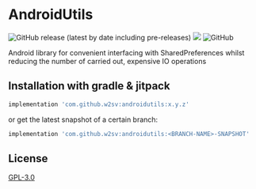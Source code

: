 # AndroidUtils

![GitHub release (latest by date including pre-releases)](https://img.shields.io/github/v/release/w2sv/AndroidUtils?include_prereleases)
[![](https://jitpack.io/v/w2sv/AndroidUtils.svg)](https://jitpack.io/#w2sv/AndroidUtils)
![GitHub](https://img.shields.io/github/license/w2sv/AndroidUtils)

Android library for convenient interfacing with SharedPreferences whilst reducing the number of carried out, expensive IO operations 

## Installation with gradle & jitpack

```gradle
implementation 'com.github.w2sv:androidutils:x.y.z'
```
or get the latest snapshot of a certain branch:
```gradle
implementation 'com.github.w2sv:androidutils:<BRANCH-NAME>-SNAPSHOT'
```

## License

[GPL-3.0](https://github.com/w2sv/AndroidUtils/blob/main/LICENSE)
